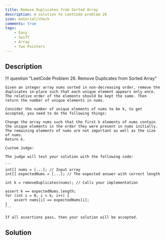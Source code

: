 ```yaml
---
title: Remove Duplicates from Sorted Array
description: A solution to LeetCode problem 26
icon: material/check
comments: true
tags:
    - Easy
    - Swift
    - Array
    - Two Pointers
---
```


## Description

!!! question "LeetCode Problem 26. Remove Duplicates from Sorted Array"

    Given an integer array nums sorted in non-decreasing order, remove the duplicates in-place such that each unique element appears only once. The relative order of the elements should be kept the same. Then return the number of unique elements in nums.

    Consider the number of unique elements of nums to be k, to get accepted, you need to do the following things:

    Change the array nums such that the first k elements of nums contain the unique elements in the order they were present in nums initially. The remaining elements of nums are not important as well as the size of nums.
    Return k.

    Custom Judge:

    The judge will test your solution with the following code:

    ```
    int[] nums = [...]; // Input array
    int[] expectedNums = [...]; // The expected answer with correct length

    int k = removeDuplicates(nums); // Calls your implementation

    assert k == expectedNums.length;
    for (int i = 0; i < k; i++) {
        assert nums[i] == expectedNums[i];
    }
    ```

    If all assertions pass, then your solution will be accepted.
    

## Solution